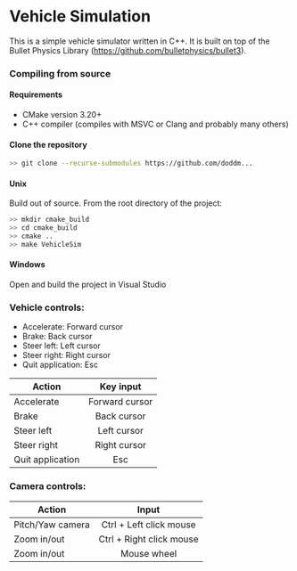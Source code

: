 # Vehicle Simulation

This is a simple vehicle simulator written in C++. It is built on top of the Bullet Physics Library (https://github.com/bulletphysics/bullet3).

### Compiling from source
#### Requirements
- CMake version 3.20+
- C++ compiler (compiles with MSVC or Clang and probably many others)

#### Clone the repository
````bash
>> git clone --recurse-submodules https://github.com/doddm...
````

#### Unix 
Build out of source. From the root directory of the project:

```bash
>> mkdir cmake_build
>> cd cmake_build
>> cmake ..
>> make VehicleSim
```

#### Windows

Open and build the project in Visual Studio

### Vehicle controls:
- Accelerate:        Forward cursor 
- Brake:             Back cursor
- Steer left:        Left cursor
- Steer right:       Right cursor
- Quit application:  Esc

| Action      |   Key input   |
|-------------|:-------------:|
| Accelerate  | Forward cursor |
| Brake       |    Back cursor  |
| Steer left |    Left cursor   |
| Steer right |    Right cursor   |
| Quit application |    Esc    |

### Camera controls:
| Action           |          Input           |
|------------------|:------------------------:|
| Pitch/Yaw camera | Ctrl + Left click mouse  |
| Zoom in/out      | Ctrl + Right click mouse |
| Zoom in/out        |      Mouse wheel         |


